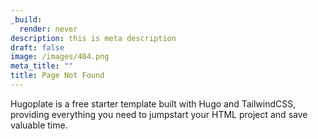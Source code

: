```yaml
---
_build:
  render: never
description: this is meta description
draft: false
image: /images/404.png
meta_title: ""
title: Page Not Found
---
```


Hugoplate is a free starter template built with Hugo and TailwindCSS, providing everything you need to jumpstart your HTML project and save valuable time.
